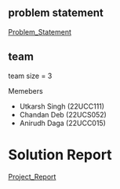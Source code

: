 ## problem statement 
 [Problem_Statement](Problem_statement.pdf)

## team
team size = 3

Memebers
+ Utkarsh Singh (22UCC111)
+ Chandan Deb (22UCS052)
+ Anirudh Daga (22UCC015)

# Solution  Report
[Project_Report](Project_report.pdf)